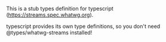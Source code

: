 This is a stub types definition for typescript (https://streams.spec.whatwg.org).

typescript provides its own type definitions, so you don't need @types/whatwg-streams installed!
